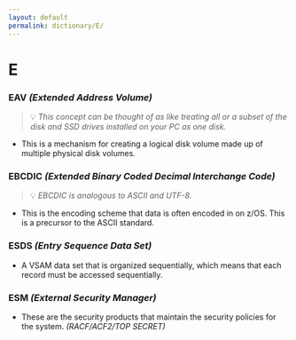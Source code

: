 ```yaml
---
layout: default
permalink: dictionary/E/
---
```


# E

### EAV *(Extended Address Volume)*
> 💡 _This concept can be thought of as like treating all or a subset of the disk and SSD drives installed on your PC as one disk._
* This is a mechanism for creating a logical disk volume made up of multiple physical disk volumes.

### EBCDIC *(Extended Binary Coded Decimal Interchange Code)*
> 💡 _EBCDIC is analogous to ASCII and UTF-8._
* This is the encoding scheme that data is often encoded in on z/OS. This is a precursor to the ASCII standard.

### ESDS *(Entry Sequence Data Set)*
* A VSAM data set that is organized sequentially, which means that each record must be accessed sequentially.

### ESM *(External Security Manager)*
* These are the security products that maintain the security policies for the system. *(RACF/ACF2/TOP SECRET)*